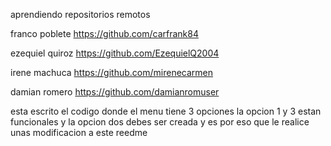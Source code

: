 aprendiendo repositorios remotos

franco poblete 
https://github.com/carfrank84

ezequiel quiroz
https://github.com/EzequielQ2004

irene machuca
https://github.com/mirenecarmen

damian romero
https://github.com/damianromuser

esta escrito el codigo donde el menu tiene 3 opciones la opcion 1 y 3 estan funcionales y la opcion dos debes ser creada
y es por eso que le realice unas modificacion a este reedme
